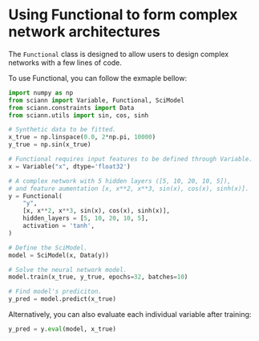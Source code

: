 # Using Functional to form complex network architectures 

The `Functional` class is designed to allow users to design complex networks with a few lines of code. 

To use Functional, you can follow the exmaple bellow: 

```python
import numpy as np
from sciann import Variable, Functional, SciModel
from sciann.constraints import Data
from sciann.utils import sin, cos, sinh

# Synthetic data to be fitted. 
x_true = np.linspace(0.0, 2*np.pi, 10000)
y_true = np.sin(x_true)

# Functional requires input features to be defined through Variable. 
x = Variable("x", dtype='float32')

# A complex network with 5 hidden layers ([5, 10, 20, 10, 5]), 
# and feature aumentation [x, x**2, x**3, sin(x), cos(x), sinh(x)].
y = Functional(
    "y", 
    [x, x**2, x**3, sin(x), cos(x), sinh(x)],
    hidden_layers = [5, 10, 20, 10, 5],
    activation = 'tanh',
)

# Define the SciModel. 
model = SciModel(x, Data(y))

# Solve the neural network model.
model.train(x_true, y_true, epochs=32, batches=10)

# Find model's prediciton. 
y_pred = model.predict(x_true)
```

Alternatively, you can also evaluate each individual variable after training: 

```python
y_pred = y.eval(model, x_true)
``` 
